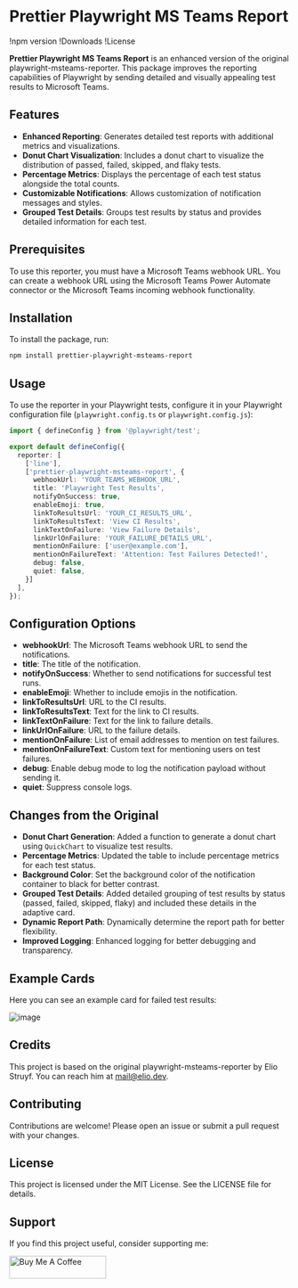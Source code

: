 # Prettier Playwright MS Teams Report

!npm version
!Downloads
!License

**Prettier Playwright MS Teams Report** is an enhanced version of the original playwright-msteams-reporter. This package improves the reporting capabilities of Playwright by sending detailed and visually appealing test results to Microsoft Teams.

## Features

- **Enhanced Reporting**: Generates detailed test reports with additional metrics and visualizations.
- **Donut Chart Visualization**: Includes a donut chart to visualize the distribution of passed, failed, skipped, and flaky tests.
- **Percentage Metrics**: Displays the percentage of each test status alongside the total counts.
- **Customizable Notifications**: Allows customization of notification messages and styles.
- **Grouped Test Details**: Groups test results by status and provides detailed information for each test.

## Prerequisites

To use this reporter, you must have a Microsoft Teams webhook URL. You can create a webhook URL using the Microsoft Teams Power Automate connector or the Microsoft Teams incoming webhook functionality.

## Installation

To install the package, run:

```bash
npm install prettier-playwright-msteams-report
```

## Usage

To use the reporter in your Playwright tests, configure it in your Playwright configuration file (`playwright.config.ts` or `playwright.config.js`):

```typescript
import { defineConfig } from '@playwright/test';

export default defineConfig({
  reporter: [
    ['line'],
    ['prettier-playwright-msteams-report', {
      webhookUrl: 'YOUR_TEAMS_WEBHOOK_URL',
      title: 'Playwright Test Results',
      notifyOnSuccess: true,
      enableEmoji: true,
      linkToResultsUrl: 'YOUR_CI_RESULTS_URL',
      linkToResultsText: 'View CI Results',
      linkTextOnFailure: 'View Failure Details',
      linkUrlOnFailure: 'YOUR_FAILURE_DETAILS_URL',
      mentionOnFailure: ['user@example.com'],
      mentionOnFailureText: 'Attention: Test Failures Detected!',
      debug: false,
      quiet: false,
    }]
  ],
});
```

## Configuration Options

- **webhookUrl**: The Microsoft Teams webhook URL to send the notifications.
- **title**: The title of the notification.
- **notifyOnSuccess**: Whether to send notifications for successful test runs.
- **enableEmoji**: Whether to include emojis in the notification.
- **linkToResultsUrl**: URL to the CI results.
- **linkToResultsText**: Text for the link to CI results.
- **linkTextOnFailure**: Text for the link to failure details.
- **linkUrlOnFailure**: URL to the failure details.
- **mentionOnFailure**: List of email addresses to mention on test failures.
- **mentionOnFailureText**: Custom text for mentioning users on test failures.
- **debug**: Enable debug mode to log the notification payload without sending it.
- **quiet**: Suppress console logs.

## Changes from the Original

- **Donut Chart Generation**: Added a function to generate a donut chart using `QuickChart` to visualize test results.
- **Percentage Metrics**: Updated the table to include percentage metrics for each test status.
- **Background Color**: Set the background color of the notification container to black for better contrast.
- **Grouped Test Details**: Added detailed grouping of test results by status (passed, failed, skipped, flaky) and included these details in the adaptive card.
- **Dynamic Report Path**: Dynamically determine the report path for better flexibility.
- **Improved Logging**: Enhanced logging for better debugging and transparency.

## Example Cards

Here you can see an example card for failed test results:

![image](https://github.com/user-attachments/assets/447d685b-05b1-408c-9ed3-5587969c19d8)



## Credits

This project is based on the original playwright-msteams-reporter by Elio Struyf. You can reach him at mail@elio.dev.

## Contributing

Contributions are welcome! Please open an issue or submit a pull request with your changes.

## License

This project is licensed under the MIT License. See the LICENSE file for details.

## Support
If you find this project useful, consider supporting me:

<a href="https://www.buymeacoffee.com/brentsingh" target="_blank"><img src="https://cdn.buymeacoffee.com/buttons/default-orange.png" alt="Buy Me A Coffee" height="41" width="174"></a>

